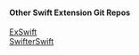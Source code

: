 #### Other Swift Extension Git Repos
[ExSwift](https://github.com/pNre/ExSwift/tree/master)   
[SwifterSwift](https://github.com/SwifterSwift/SwifterSwift)